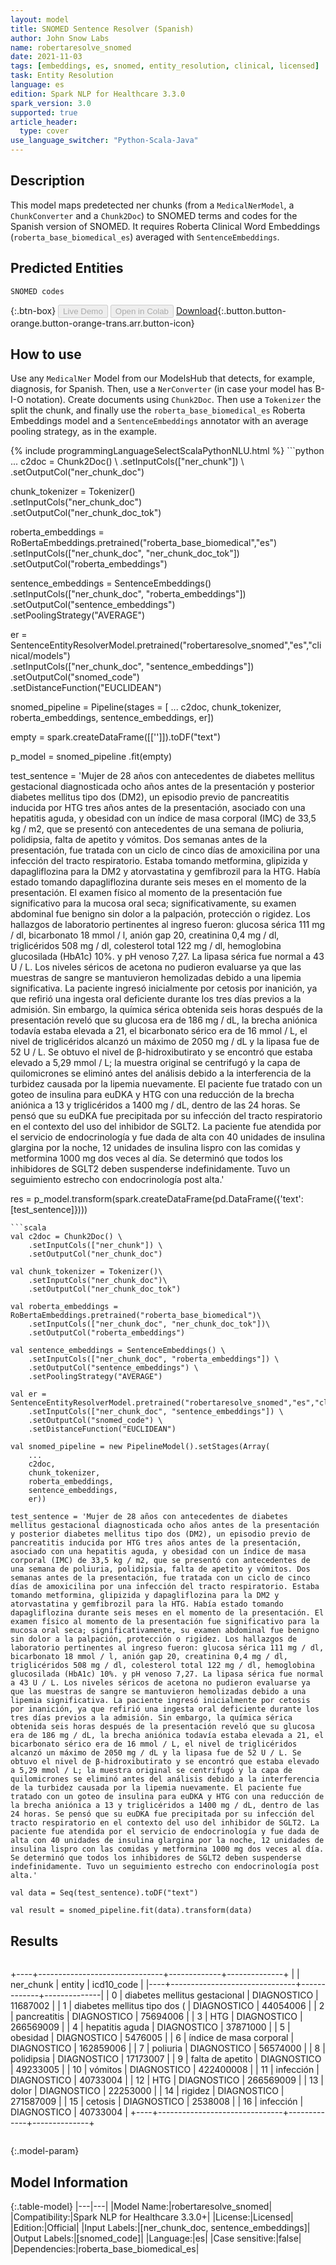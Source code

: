 ```yaml
---
layout: model
title: SNOMED Sentence Resolver (Spanish)
author: John Snow Labs
name: robertaresolve_snomed
date: 2021-11-03
tags: [embeddings, es, snomed, entity_resolution, clinical, licensed]
task: Entity Resolution
language: es
edition: Spark NLP for Healthcare 3.3.0
spark_version: 3.0
supported: true
article_header:
  type: cover
use_language_switcher: "Python-Scala-Java"
---
```


## Description

This model maps predetected ner chunks (from a `MedicalNerModel`, a `ChunkConverter` and a `Chunk2Doc`) to SNOMED terms and codes for the Spanish version of SNOMED. It requires Roberta Clinical Word Embeddings (`roberta_base_biomedical_es`) averaged with `SentenceEmbeddings`.

## Predicted Entities

`SNOMED codes`

{:.btn-box}
<button class="button button-orange" disabled>Live Demo</button>
<button class="button button-orange" disabled>Open in Colab</button>
[Download](https://s3.amazonaws.com/auxdata.johnsnowlabs.com/clinical/models/robertaresolve_snomed_es_3.3.0_3.0_1635933551478.zip){:.button.button-orange.button-orange-trans.arr.button-icon}

## How to use

Use any `MedicalNer` Model from our ModelsHub that detects, for example, diagnosis, for Spanish. Then, use a `NerConverter` (in case your model has B-I-O notation). Create documents using `Chunk2Doc`. Then use a `Tokenizer` the split the chunk, and finally use the `roberta_base_biomedical_es` Roberta Embeddings model and a `SentenceEmbeddings` annotator with an average pooling strategy, as in the example.

<div class="tabs-box" markdown="1">
{% include programmingLanguageSelectScalaPythonNLU.html %}
```python
...
c2doc = Chunk2Doc() \
    .setInputCols(["ner_chunk"]) \
    .setOutputCol("ner_chunk_doc")

chunk_tokenizer = Tokenizer()\
    .setInputCols("ner_chunk_doc")\
    .setOutputCol("ner_chunk_doc_tok")

roberta_embeddings = RoBertaEmbeddings.pretrained("roberta_base_biomedical","es")\
    .setInputCols(["ner_chunk_doc", "ner_chunk_doc_tok"])\
    .setOutputCol("roberta_embeddings")

sentence_embeddings = SentenceEmbeddings() \
    .setInputCols(["ner_chunk_doc", "roberta_embeddings"]) \
    .setOutputCol("sentence_embeddings") \
    .setPoolingStrategy("AVERAGE")

er = SentenceEntityResolverModel.pretrained("robertaresolve_snomed","es","clinical/models")\
    .setInputCols(["ner_chunk_doc", "sentence_embeddings"]) \
    .setOutputCol("snomed_code") \
    .setDistanceFunction("EUCLIDEAN")

snomed_pipeline = Pipeline(stages = [
    ...
    c2doc,
    chunk_tokenizer,
    roberta_embeddings,
    sentence_embeddings,
    er])

empty = spark.createDataFrame([['']]).toDF("text")

p_model = snomed_pipeline .fit(empty)

test_sentence = 'Mujer de 28 años con antecedentes de diabetes mellitus gestacional diagnosticada ocho años antes de la presentación y posterior diabetes mellitus tipo dos (DM2), un episodio previo de pancreatitis inducida por HTG tres años antes de la presentación, asociado con una hepatitis aguda, y obesidad con un índice de masa corporal (IMC) de 33,5 kg / m2, que se presentó con antecedentes de una semana de poliuria, polidipsia, falta de apetito y vómitos. Dos semanas antes de la presentación, fue tratada con un ciclo de cinco días de amoxicilina por una infección del tracto respiratorio. Estaba tomando metformina, glipizida y dapagliflozina para la DM2 y atorvastatina y gemfibrozil para la HTG. Había estado tomando dapagliflozina durante seis meses en el momento de la presentación. El examen físico al momento de la presentación fue significativo para la mucosa oral seca; significativamente, su examen abdominal fue benigno sin dolor a la palpación, protección o rigidez. Los hallazgos de laboratorio pertinentes al ingreso fueron: glucosa sérica 111 mg / dl, bicarbonato 18 mmol / l, anión gap 20, creatinina 0,4 mg / dl, triglicéridos 508 mg / dl, colesterol total 122 mg / dl, hemoglobina glucosilada (HbA1c) 10%. y pH venoso 7,27. La lipasa sérica fue normal a 43 U / L. Los niveles séricos de acetona no pudieron evaluarse ya que las muestras de sangre se mantuvieron hemolizadas debido a una lipemia significativa. La paciente ingresó inicialmente por cetosis por inanición, ya que refirió una ingesta oral deficiente durante los tres días previos a la admisión. Sin embargo, la química sérica obtenida seis horas después de la presentación reveló que su glucosa era de 186 mg / dL, la brecha aniónica todavía estaba elevada a 21, el bicarbonato sérico era de 16 mmol / L, el nivel de triglicéridos alcanzó un máximo de 2050 mg / dL y la lipasa fue de 52 U / L. Se obtuvo el nivel de β-hidroxibutirato y se encontró que estaba elevado a 5,29 mmol / L; la muestra original se centrifugó y la capa de quilomicrones se eliminó antes del análisis debido a la interferencia de la turbidez causada por la lipemia nuevamente. El paciente fue tratado con un goteo de insulina para euDKA y HTG con una reducción de la brecha aniónica a 13 y triglicéridos a 1400 mg / dL, dentro de las 24 horas. Se pensó que su euDKA fue precipitada por su infección del tracto respiratorio en el contexto del uso del inhibidor de SGLT2. La paciente fue atendida por el servicio de endocrinología y fue dada de alta con 40 unidades de insulina glargina por la noche, 12 unidades de insulina lispro con las comidas y metformina 1000 mg dos veces al día. Se determinó que todos los inhibidores de SGLT2 deben suspenderse indefinidamente. Tuvo un seguimiento estrecho con endocrinología post alta.'

res = p_model.transform(spark.createDataFrame(pd.DataFrame({'text': [test_sentence]})))
```
```scala
val c2doc = Chunk2Doc() \
    .setInputCols(["ner_chunk"]) \
    .setOutputCol("ner_chunk_doc")

val chunk_tokenizer = Tokenizer()\
    .setInputCols("ner_chunk_doc")\
    .setOutputCol("ner_chunk_doc_tok")

val roberta_embeddings = RoBertaEmbeddings.pretrained("roberta_base_biomedical")\
    .setInputCols(["ner_chunk_doc", "ner_chunk_doc_tok"])\
    .setOutputCol("roberta_embeddings")

val sentence_embeddings = SentenceEmbeddings() \
    .setInputCols(["ner_chunk_doc", "roberta_embeddings"]) \
    .setOutputCol("sentence_embeddings") \
    .setPoolingStrategy("AVERAGE")

val er = SentenceEntityResolverModel.pretrained("robertaresolve_snomed","es","clinical/models")\
    .setInputCols(["ner_chunk_doc", "sentence_embeddings"]) \
    .setOutputCol("snomed_code") \
    .setDistanceFunction("EUCLIDEAN")

val snomed_pipeline = new PipelineModel().setStages(Array(
    ...
    c2doc,
    chunk_tokenizer,
    roberta_embeddings,
    sentence_embeddings,
    er))

test_sentence = 'Mujer de 28 años con antecedentes de diabetes mellitus gestacional diagnosticada ocho años antes de la presentación y posterior diabetes mellitus tipo dos (DM2), un episodio previo de pancreatitis inducida por HTG tres años antes de la presentación, asociado con una hepatitis aguda, y obesidad con un índice de masa corporal (IMC) de 33,5 kg / m2, que se presentó con antecedentes de una semana de poliuria, polidipsia, falta de apetito y vómitos. Dos semanas antes de la presentación, fue tratada con un ciclo de cinco días de amoxicilina por una infección del tracto respiratorio. Estaba tomando metformina, glipizida y dapagliflozina para la DM2 y atorvastatina y gemfibrozil para la HTG. Había estado tomando dapagliflozina durante seis meses en el momento de la presentación. El examen físico al momento de la presentación fue significativo para la mucosa oral seca; significativamente, su examen abdominal fue benigno sin dolor a la palpación, protección o rigidez. Los hallazgos de laboratorio pertinentes al ingreso fueron: glucosa sérica 111 mg / dl, bicarbonato 18 mmol / l, anión gap 20, creatinina 0,4 mg / dl, triglicéridos 508 mg / dl, colesterol total 122 mg / dl, hemoglobina glucosilada (HbA1c) 10%. y pH venoso 7,27. La lipasa sérica fue normal a 43 U / L. Los niveles séricos de acetona no pudieron evaluarse ya que las muestras de sangre se mantuvieron hemolizadas debido a una lipemia significativa. La paciente ingresó inicialmente por cetosis por inanición, ya que refirió una ingesta oral deficiente durante los tres días previos a la admisión. Sin embargo, la química sérica obtenida seis horas después de la presentación reveló que su glucosa era de 186 mg / dL, la brecha aniónica todavía estaba elevada a 21, el bicarbonato sérico era de 16 mmol / L, el nivel de triglicéridos alcanzó un máximo de 2050 mg / dL y la lipasa fue de 52 U / L. Se obtuvo el nivel de β-hidroxibutirato y se encontró que estaba elevado a 5,29 mmol / L; la muestra original se centrifugó y la capa de quilomicrones se eliminó antes del análisis debido a la interferencia de la turbidez causada por la lipemia nuevamente. El paciente fue tratado con un goteo de insulina para euDKA y HTG con una reducción de la brecha aniónica a 13 y triglicéridos a 1400 mg / dL, dentro de las 24 horas. Se pensó que su euDKA fue precipitada por su infección del tracto respiratorio en el contexto del uso del inhibidor de SGLT2. La paciente fue atendida por el servicio de endocrinología y fue dada de alta con 40 unidades de insulina glargina por la noche, 12 unidades de insulina lispro con las comidas y metformina 1000 mg dos veces al día. Se determinó que todos los inhibidores de SGLT2 deben suspenderse indefinidamente. Tuvo un seguimiento estrecho con endocrinología post alta.'

val data = Seq(test_sentence).toDF("text")

val result = snomed_pipeline.fit(data).transform(data)
```
</div>

## Results

```bash
```
+----+-------------------------------+-------------+--------------+
|    | ner_chunk                     | entity      |   icd10_code |
|----+-------------------------------+-------------+--------------|
|  0 | diabetes mellitus gestacional | DIAGNOSTICO |     11687002 |
|  1 | diabetes mellitus tipo dos (  | DIAGNOSTICO |     44054006 |
|  2 | pancreatitis                  | DIAGNOSTICO |     75694006 |
|  3 | HTG                           | DIAGNOSTICO |    266569009 |
|  4 | hepatitis aguda               | DIAGNOSTICO |     37871000 |
|  5 | obesidad                      | DIAGNOSTICO |      5476005 |
|  6 | índice de masa corporal       | DIAGNOSTICO |    162859006 |
|  7 | poliuria                      | DIAGNOSTICO |     56574000 |
|  8 | polidipsia                    | DIAGNOSTICO |     17173007 |
|  9 | falta de apetito              | DIAGNOSTICO |     49233005 |
| 10 | vómitos                       | DIAGNOSTICO |    422400008 |
| 11 | infección                     | DIAGNOSTICO |     40733004 |
| 12 | HTG                           | DIAGNOSTICO |    266569009 |
| 13 | dolor                         | DIAGNOSTICO |     22253000 |
| 14 | rigidez                       | DIAGNOSTICO |    271587009 |
| 15 | cetosis                       | DIAGNOSTICO |      2538008 |
| 16 | infección                     | DIAGNOSTICO |     40733004 |
+----+-------------------------------+-------------+--------------+
```
```

{:.model-param}
## Model Information

{:.table-model}
|---|---|
|Model Name:|robertaresolve_snomed|
|Compatibility:|Spark NLP for Healthcare 3.3.0+|
|License:|Licensed|
|Edition:|Official|
|Input Labels:|[ner_chunk_doc, sentence_embeddings]|
|Output Labels:|[snomed_code]|
|Language:|es|
|Case sensitive:|false|
|Dependencies:|roberta_base_biomedical_es|
